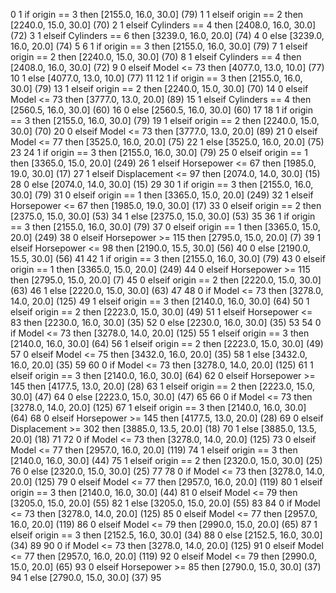 0 1 if origin == 3 then [2155.0, 16.0, 30.0] (79)
1 1 elseif origin == 2 then [2240.0, 15.0, 30.0] (70)
2 1 elseif Cylinders == 4 then [2408.0, 16.0, 30.0] (72)
3 1 elseif Cylinders == 6 then [3239.0, 16.0, 20.0] (74)
4 0 else [3239.0, 16.0, 20.0] (74)
5
6 1 if origin == 3 then [2155.0, 16.0, 30.0] (79)
7 1 elseif origin == 2 then [2240.0, 15.0, 30.0] (70)
8 1 elseif Cylinders == 4 then [2408.0, 16.0, 30.0] (72)
9 0 elseif Model <= 73 then [4077.0, 13.0, 10.0] (77)
10 1 else [4077.0, 13.0, 10.0] (77)
11
12 1 if origin == 3 then [2155.0, 16.0, 30.0] (79)
13 1 elseif origin == 2 then [2240.0, 15.0, 30.0] (70)
14 0 elseif Model <= 73 then [3777.0, 13.0, 20.0] (89)
15 1 elseif Cylinders == 4 then [2560.5, 16.0, 30.0] (60)
16 0 else [2560.5, 16.0, 30.0] (60)
17
18 1 if origin == 3 then [2155.0, 16.0, 30.0] (79)
19 1 elseif origin == 2 then [2240.0, 15.0, 30.0] (70)
20 0 elseif Model <= 73 then [3777.0, 13.0, 20.0] (89)
21 0 elseif Model <= 77 then [3525.0, 16.0, 20.0] (75)
22 1 else [3525.0, 16.0, 20.0] (75)
23
24 1 if origin == 3 then [2155.0, 16.0, 30.0] (79)
25 0 elseif origin == 1 then [3365.0, 15.0, 20.0] (249)
26 1 elseif Horsepower <= 67 then [1985.0, 19.0, 30.0] (17)
27 1 elseif Displacement <= 97 then [2074.0, 14.0, 30.0] (15)
28 0 else [2074.0, 14.0, 30.0] (15)
29
30 1 if origin == 3 then [2155.0, 16.0, 30.0] (79)
31 0 elseif origin == 1 then [3365.0, 15.0, 20.0] (249)
32 1 elseif Horsepower <= 67 then [1985.0, 19.0, 30.0] (17)
33 0 elseif origin == 2 then [2375.0, 15.0, 30.0] (53)
34 1 else [2375.0, 15.0, 30.0] (53)
35
36 1 if origin == 3 then [2155.0, 16.0, 30.0] (79)
37 0 elseif origin == 1 then [3365.0, 15.0, 20.0] (249)
38 0 elseif Horsepower >= 115 then [2795.0, 15.0, 20.0] (7)
39 1 elseif Horsepower <= 98 then [2190.0, 15.5, 30.0] (56)
40 0 else [2190.0, 15.5, 30.0] (56)
41
42 1 if origin == 3 then [2155.0, 16.0, 30.0] (79)
43 0 elseif origin == 1 then [3365.0, 15.0, 20.0] (249)
44 0 elseif Horsepower >= 115 then [2795.0, 15.0, 20.0] (7)
45 0 elseif origin == 2 then [2220.0, 15.0, 30.0] (63)
46 1 else [2220.0, 15.0, 30.0] (63)
47
48 0 if Model <= 73 then [3278.0, 14.0, 20.0] (125)
49 1 elseif origin == 3 then [2140.0, 16.0, 30.0] (64)
50 1 elseif origin == 2 then [2223.0, 15.0, 30.0] (49)
51 1 elseif Horsepower <= 83 then [2230.0, 16.0, 30.0] (35)
52 0 else [2230.0, 16.0, 30.0] (35)
53
54 0 if Model <= 73 then [3278.0, 14.0, 20.0] (125)
55 1 elseif origin == 3 then [2140.0, 16.0, 30.0] (64)
56 1 elseif origin == 2 then [2223.0, 15.0, 30.0] (49)
57 0 elseif Model <= 75 then [3432.0, 16.0, 20.0] (35)
58 1 else [3432.0, 16.0, 20.0] (35)
59
60 0 if Model <= 73 then [3278.0, 14.0, 20.0] (125)
61 1 elseif origin == 3 then [2140.0, 16.0, 30.0] (64)
62 0 elseif Horsepower >= 145 then [4177.5, 13.0, 20.0] (28)
63 1 elseif origin == 2 then [2223.0, 15.0, 30.0] (47)
64 0 else [2223.0, 15.0, 30.0] (47)
65
66 0 if Model <= 73 then [3278.0, 14.0, 20.0] (125)
67 1 elseif origin == 3 then [2140.0, 16.0, 30.0] (64)
68 0 elseif Horsepower >= 145 then [4177.5, 13.0, 20.0] (28)
69 0 elseif Displacement >= 302 then [3885.0, 13.5, 20.0] (18)
70 1 else [3885.0, 13.5, 20.0] (18)
71
72 0 if Model <= 73 then [3278.0, 14.0, 20.0] (125)
73 0 elseif Model <= 77 then [2957.0, 16.0, 20.0] (119)
74 1 elseif origin == 3 then [2140.0, 16.0, 30.0] (44)
75 1 elseif origin == 2 then [2320.0, 15.0, 30.0] (25)
76 0 else [2320.0, 15.0, 30.0] (25)
77
78 0 if Model <= 73 then [3278.0, 14.0, 20.0] (125)
79 0 elseif Model <= 77 then [2957.0, 16.0, 20.0] (119)
80 1 elseif origin == 3 then [2140.0, 16.0, 30.0] (44)
81 0 elseif Model <= 79 then [3205.0, 15.0, 20.0] (55)
82 1 else [3205.0, 15.0, 20.0] (55)
83
84 0 if Model <= 73 then [3278.0, 14.0, 20.0] (125)
85 0 elseif Model <= 77 then [2957.0, 16.0, 20.0] (119)
86 0 elseif Model <= 79 then [2990.0, 15.0, 20.0] (65)
87 1 elseif origin == 3 then [2152.5, 16.0, 30.0] (34)
88 0 else [2152.5, 16.0, 30.0] (34)
89
90 0 if Model <= 73 then [3278.0, 14.0, 20.0] (125)
91 0 elseif Model <= 77 then [2957.0, 16.0, 20.0] (119)
92 0 elseif Model <= 79 then [2990.0, 15.0, 20.0] (65)
93 0 elseif Horsepower >= 85 then [2790.0, 15.0, 30.0] (37)
94 1 else [2790.0, 15.0, 30.0] (37)
95
